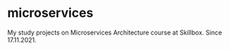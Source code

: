 # microservices
My study projects on Microservices Architecture course at Skillbox. Since 17.11.2021.
